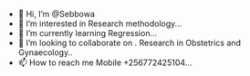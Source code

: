 - 👋 Hi, I’m @Sebbowa
- 👀 I’m interested in Research methodology...
- 🌱 I’m currently learning Regression...
- 💞️ I’m looking to collaborate on . Research in Obstetrics and Gynaecology..
- 📫 How to reach me Mobile +256772425104...

<!---
Sebbowa/Sebbowa is a ✨ special ✨ repository because its `README.md` (this file) appears on your GitHub profile.
You can click the Preview link to take a look at your changes.
--->
